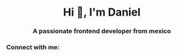<h1 align="center">Hi 👋, I'm Daniel</h1>
<h3 align="center">A passionate frontend developer from mexico</h3>

<h3 align="left">Connect with me:</h3>
<p align="left">
</p>

